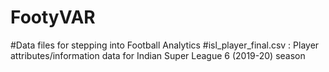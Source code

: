 # FootyVAR
#Data files for stepping into Football Analytics
#isl_player_final.csv : Player attributes/information data for Indian Super League 6 (2019-20) season
